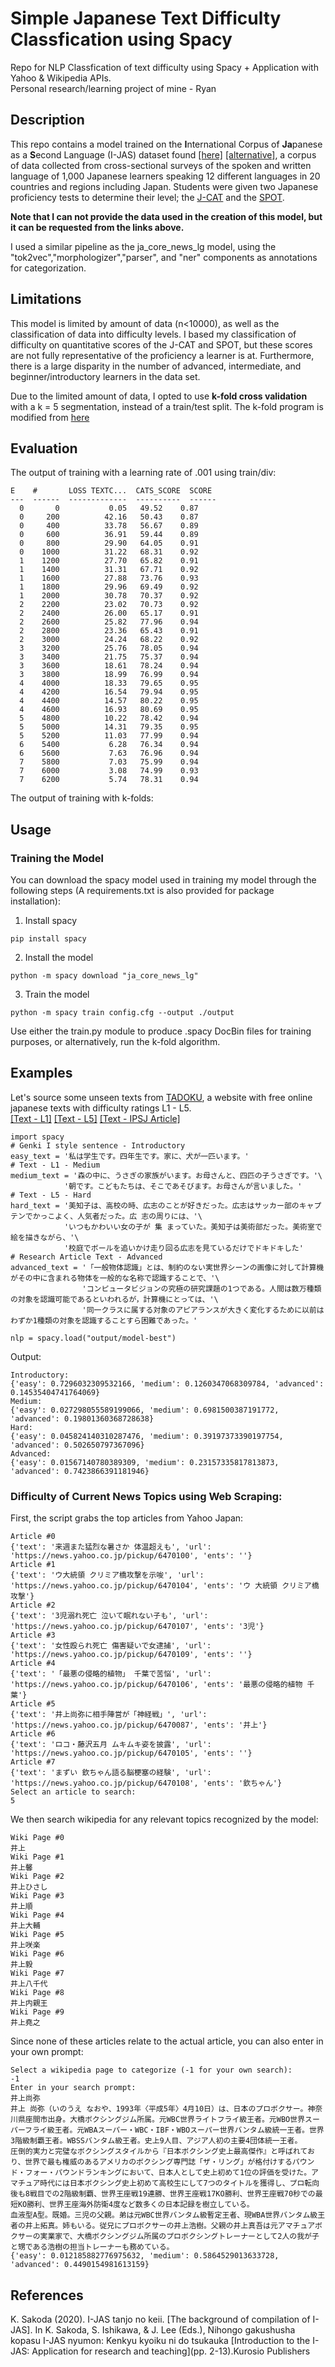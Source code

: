 # Simple Japanese Text Difficulty Classfication using Spacy
Repo for NLP Classfication of text difficulty using Spacy + Application with Yahoo & Wikipedia APIs.  
Personal research/learning project of mine - Ryan
## Description
This repo contains a model trained on the **I**nternational Corpus of **Ja**panese as a **S**econd Language (I-JAS) dataset found [[here]](https://chunagon.ninjal.ac.jp) [[alternative]](https://www2.ninjal.ac.jp/jll/lsaj/), a corpus of data collected from cross-sectional surveys of the spoken and written language of 1,000 Japanese learners speaking 12 different languages ​​in 20 countries and regions including Japan. Students were given two Japanese proficiency tests to determine their level; the [J-CAT](https://www.waseda.jp/inst/cjl/assets/uploads/2018/02/jcat_manual.pdf) and the [SPOT](https://ttbj.cegloc.tsukuba.ac.jp/en/p1.html#pageLink02).  

**Note that I can not provide the data used in the creation of this model, but it can be requested from the links above.**  

I used a similar pipeline as the ja_core_news_lg model, using the "tok2vec","morphologizer","parser", and "ner" components as annotations for categorization. 
## Limitations
This model is limited by amount of data (n<10000), as well as the classification of data into difficulty levels. I based my classification of difficulty on quantitative scores of the J-CAT and SPOT, but these scores are not fully representative of the proficiency a learner is at. Furthermore, there is a large disparity in the number of advanced, intermediate, and beginner/introductory learners in the data set.
  
Due to the limited amount of data, I opted to use **k-fold cross validation** with a k = 5 segmentation, instead of a train/test split. The k-fold program is modified from [here](https://github.com/explosion/projects/blob/v3/tutorials/parser_low_resource/scripts/kfold.py)
## Evaluation
The output of training with a learning rate of .001 using train/div:
```
E    #       LOSS TEXTC...  CATS_SCORE  SCORE
---  ------  -------------  ----------  ------
  0       0           0.05   49.52    0.87
  0     200          42.16   50.43    0.87
  0     400          33.78   56.67    0.89
  0     600          36.91   59.44    0.89
  0     800          29.90   64.05    0.91
  0    1000          31.22   68.31    0.92
  1    1200          27.70   65.82    0.91
  1    1400          31.31   67.71    0.92
  1    1600          27.88   73.76    0.93
  1    1800          29.96   69.49    0.92
  1    2000          30.78   70.37    0.92
  2    2200          23.02   70.73    0.92
  2    2400          26.00   65.17    0.91
  2    2600          25.82   77.96    0.94
  2    2800          23.36   65.43    0.91
  2    3000          24.24   68.22    0.92
  3    3200          25.76   78.05    0.94
  3    3400          21.75   75.37    0.94
  3    3600          18.61   78.24    0.94
  3    3800          18.99   76.99    0.94
  4    4000          18.33   79.65    0.95
  4    4200          16.54   79.94    0.95
  4    4400          14.57   80.22    0.95
  4    4600          16.93   80.69    0.95
  5    4800          10.22   78.42    0.94
  5    5000          14.31   79.35    0.95
  5    5200          11.03   77.99    0.94
  6    5400           6.28   76.34    0.94
  6    5600           7.63   76.96    0.94
  7    5800           7.03   75.99    0.94
  7    6000           3.08   74.99    0.93
  7    6200           5.74   78.31    0.94
```
The output of training with k-folds:
## Usage
### Training the Model
You can download the spacy model used in training my model through the following steps (A requirements.txt is also provided for package installation):
1. Install spacy
```
pip install spacy
```
2. Install the model
```
python -m spacy download "ja_core_news_lg"
``` 
3. Train the model
```
python -m spacy train config.cfg --output ./output
```
Use either the train.py module to produce .spacy DocBin files for training purposes, or alternatively, run the k-fold algorithm.
## Examples
Let's source some unseen texts from [TADOKU](https://tadoku.org/japanese/en/free-books-en/), a website with free online japanese texts with difficulty ratings L1 - L5.  
[[Text - L1]](https://tadoku.org/japanese/book/7348/) [[Text - L5]](https://tadoku.org/japanese/book/6238/) [[Text - IPSJ Article]](http://id.nii.ac.jp/1001/00017938/)
```
import spacy
# Genki I style sentence - Introductory
easy_text = '私は学生です。四年生です。家に、犬が一匹います。'
# Text - L1 - Medium
medium_text = '森の中に、うさぎの家族がいます。お母さんと、四匹の子うさぎです。'\
            '朝です。こどもたちは、そこであそびます。お母さんが言いました。'
# Text - L5 - Hard
hard_text = '美知子は、高校の時、広志のことが好きだった。広志はサッカー部のキャプテンでかっこよく、人気者だった。広 志の周りには、'\
            'いつもかわいい女の子が 集 まっていた。美知子は美術部だった。美術室で絵を描きながら、'\
            '校庭でボールを追いかけ走り回る広志を見ているだけでドキドキした'
# Research Article Text - Advanced
advanced_text = '「一般物体認識」とは、制約のない実世界シーンの画像に対して計算機がその中に含まれる物体を一般的な名称で認識することで、'\
                'コンピュータビジョンの究極の研究課題の1つである。人間は数万種類の対象を認識可能であるといわれるが，計算機にとっては、'\
                '同一クラスに属する対象のアピアランスが大きく変化するために以前はわずか1種類の対象を認識することすら困難であった。'

nlp = spacy.load("output/model-best")
```
Output:
```
Introductory:
{'easy': 0.7296032309532166, 'medium': 0.1260347068309784, 'advanced': 0.14535404741764069}
Medium:
{'easy': 0.027298055589199066, 'medium': 0.6981500387191772, 'advanced': 0.19801360368728638}
Hard:
{'easy': 0.045824140310287476, 'medium': 0.39197373390197754, 'advanced': 0.502650797367096}
Advanced:
{'easy': 0.01567140780389309, 'medium': 0.23157335817813873, 'advanced': 0.7423866391181946}
```
### Difficulty of Current News Topics using Web Scraping:
First, the script grabs the top articles from Yahoo Japan:
```
Article #0
{'text': '来週また猛烈な暑さか 体温超えも', 'url': 'https://news.yahoo.co.jp/pickup/6470100', 'ents': ''}
Article #1
{'text': 'ウ大統領 クリミア橋攻撃を示唆', 'url': 'https://news.yahoo.co.jp/pickup/6470104', 'ents': 'ウ 大統領 クリミア橋攻撃'}
Article #2
{'text': '3児溺れ死亡 泣いて眠れない子も', 'url': 'https://news.yahoo.co.jp/pickup/6470107', 'ents': '3児'}
Article #3
{'text': '女性殴られ死亡 傷害疑いで女逮捕', 'url': 'https://news.yahoo.co.jp/pickup/6470109', 'ents': ''}
Article #4
{'text': '「最悪の侵略的植物」 千葉で苦悩', 'url': 'https://news.yahoo.co.jp/pickup/6470106', 'ents': '最悪の侵略的植物 千葉'}
Article #5
{'text': '井上尚弥に相手陣営が「神経戦」', 'url': 'https://news.yahoo.co.jp/pickup/6470087', 'ents': '井上'}
Article #6
{'text': 'ロコ・藤沢五月 ムキムキ姿を披露', 'url': 'https://news.yahoo.co.jp/pickup/6470105', 'ents': ''}
Article #7
{'text': 'まずい 欽ちゃん語る脳梗塞の経験', 'url': 'https://news.yahoo.co.jp/pickup/6470108', 'ents': '欽ちゃん'}
Select an article to search:
5
```
We then search wikipedia for any relevant topics recognized by the model:
```
Wiki Page #0
井上
Wiki Page #1
井上馨
Wiki Page #2
井上ひさし
Wiki Page #3
井上順
Wiki Page #4
井上大輔
Wiki Page #5
井上咲楽
Wiki Page #6
井上毅
Wiki Page #7
井上八千代
Wiki Page #8
井上内親王
Wiki Page #9
井上堯之
```
Since none of these articles relate to the actual article, you can also enter in your own prompt:
```
Select a wikipedia page to categorize (-1 for your own search):
-1
Enter in your search prompt:
井上尚弥
井上 尚弥（いのうえ なおや、1993年〈平成5年〉4月10日）は、日本のプロボクサー。神奈川県座間市出身。大橋ボクシングジム所属。元WBC世界ライトフライ級王者。元WBO世界スーパーフライ級王者。元WBAスーパー・WBC・IBF・WBOスーパー世界バンタム級統一王者。世界3階級制覇王者。WBSSバンタム級王者。史上9人目、アジア人初の主要4団体統一王者。
圧倒的実力と完璧なボクシングスタイルから『日本ボクシング史上最高傑作』と呼ばれており、世界で最も権威のあるアメリカのボクシング専門誌「ザ・リング」が格付けするパウンド・フォー・パウンドランキングにおいて、日本人として史上初めて1位の評価を受けた。アマチュア時代には日本ボクシング史上初めて高校生にして7つのタイトルを獲得し、プロ転向後も8戦目での2階級制覇、世界王座戦19連勝、世界王座戦17KO勝利、世界王座戦70秒での最短KO勝利、世界王座海外防衛4度など数多くの日本記録を樹立している。
血液型A型。既婚。三児の父親。弟は元WBC世界バンタム級暫定王者、現WBA世界バンタム級王者の井上拓真。姉もいる。従兄にプロボクサーの井上浩樹。父親の井上真吾は元アマチュアボクサーの実業家で、大橋ボクシングジム所属のプロボクシングトレーナーとして2人の我が子と甥である浩樹の担当トレーナーも務めている。
{'easy': 0.012185882776975632, 'medium': 0.5864529013633728, 'advanced': 0.4490154981613159}
```
## References
K. Sakoda (2020). I-JAS tanjo no keii. [The background of compilation of I-JAS]. In K. Sakoda, S. Ishikawa, & J. Lee (Eds.), Nihongo gakushusha kopasu I-JAS nyumon: Kenkyu kyoiku ni do tsukauka [Introduction to the I-JAS: Application for research and teaching](pp. 2-13).Kurosio Publishers
